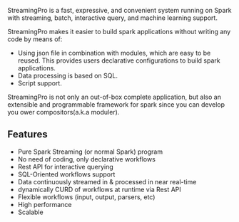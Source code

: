 StreamingPro is a fast, expressive, and convenient system running on Spark with streaming, batch, interactive query, and machine learning support.

StreamingPro makes it easier to build spark applications without writing any code by means of:

* Using json file in combination with modules, which are easy to be reused. This provides users declarative configurations to build spark applications.
* Data processing is based on SQL.
* Script support. 
 
StreamingPro is not only an out-of-box complete application, but also an extensible and programmable framework for spark since you can develop you ower compositors(a.k.a moduler). 

## Features

* Pure Spark Streaming (or normal Spark) program
* No need of coding, only declarative workflows
* Rest API for interactive querying
* SQL-Oriented workflows support
* Data continuously streamed in & processed in near real-time
* dynamically CURD of workflows at runtime via Rest API 
* Flexible workflows (input, output, parsers, etc) 
* High performance
* Scalable








 
